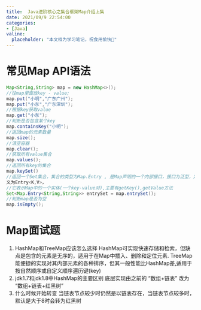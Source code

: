 ```yaml
---
title:  Java进阶核⼼之集合框架Map介绍上集
date: 2021/09/9 22:54:00
categories:
- [Java]
valine:
  placeholder: "本文档为学习笔记，祝食用愉快💪"
---
```

# 常⻅Map API语法
```java
Map<String,String> map = new HashMap<>();
//往map⾥⾯放key - value;
map.put("⼩明","⼴东⼴州");
map.put("⼩东","⼴东深圳");
//根据key获取value
map.get("⼩东");
//判断是否包含某个key
map.containsKey("⼩明");
//返回map的元素数量
map.size();
//清空容器
map.clear();
//获取所有value集合
map.values();
//返回所有key的集合
map.keySet()
//返回⼀个Set集合，集合的类型为Map.Entry , 是Map声明的⼀个内部接⼝，接⼝为泛型，定
义为Entry<K,V>，
//它表示Map中的⼀个实体(⼀个key-value对),主要有getKey(),getValue⽅法
Set<Map.Entry<String,String>> entrySet = map.entrySet();
//判断map是否为空
map.isEmpty();
```

# Map⾯试题
1. HashMap和TreeMap应该怎么选择
HashMap可实现快速存储和检索，但缺点是包含的元素是⽆序的，适⽤于在Map中插⼊、删除和定位元素.
TreeMap能便捷的实现对其内部元素的各种排序，但其⼀般性能⽐HashMap差,适⽤于按⾃然顺序或⾃定义顺序遍历键(key)
2. jdk1.7和jdk1.8中HashMap的主要区别
底层实现由之前的 “数组+链表” 改为 “数组+链表+红⿊树”
3. 什么时候开始转变
当链表节点较少时仍然是以链表存在，当链表节点较多时，默认是⼤于8时会转为红⿊树